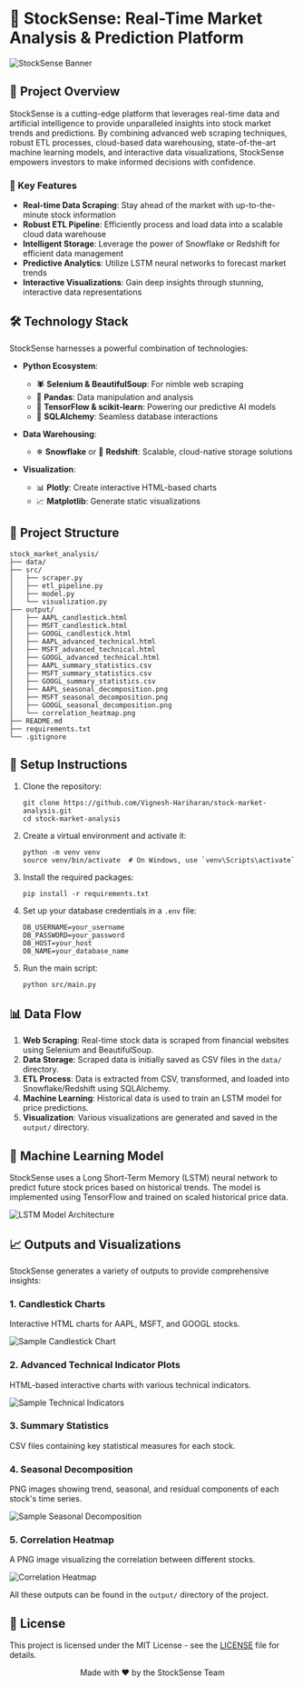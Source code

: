 # 🚀 StockSense: Real-Time Market Analysis & Prediction Platform

![StockSense Banner](https://github.com/Vignesh-Hariharan/stock-market-analysis/raw/main/stock-market-analysis/output/stocksense_banner.png)

## 🌟 Project Overview

StockSense is a cutting-edge platform that leverages real-time data and artificial intelligence to provide unparalleled insights into stock market trends and predictions. By combining advanced web scraping techniques, robust ETL processes, cloud-based data warehousing, state-of-the-art machine learning models, and interactive data visualizations, StockSense empowers investors to make informed decisions with confidence.

### 🔑 Key Features

- **Real-time Data Scraping**: Stay ahead of the market with up-to-the-minute stock information
- **Robust ETL Pipeline**: Efficiently process and load data into a scalable cloud data warehouse
- **Intelligent Storage**: Leverage the power of Snowflake or Redshift for efficient data management
- **Predictive Analytics**: Utilize LSTM neural networks to forecast market trends
- **Interactive Visualizations**: Gain deep insights through stunning, interactive data representations

## 🛠 Technology Stack

StockSense harnesses a powerful combination of technologies:

- **Python Ecosystem**:
  - 🕷 **Selenium & BeautifulSoup**: For nimble web scraping
  - 🐼 **Pandas**: Data manipulation and analysis
  - 🧠 **TensorFlow & scikit-learn**: Powering our predictive AI models
  - 🔗 **SQLAlchemy**: Seamless database interactions

- **Data Warehousing**:
  - ❄ **Snowflake** or 🚀 **Redshift**: Scalable, cloud-native storage solutions

- **Visualization**:
  - 📊 **Plotly**: Create interactive HTML-based charts
  - 📈 **Matplotlib**: Generate static visualizations

## 📂 Project Structure

```
stock_market_analysis/
├── data/
├── src/
│   ├── scraper.py
│   ├── etl_pipeline.py
│   ├── model.py
│   └── visualization.py
├── output/
│   ├── AAPL_candlestick.html
│   ├── MSFT_candlestick.html
│   ├── GOOGL_candlestick.html
│   ├── AAPL_advanced_technical.html
│   ├── MSFT_advanced_technical.html
│   ├── GOOGL_advanced_technical.html
│   ├── AAPL_summary_statistics.csv
│   ├── MSFT_summary_statistics.csv
│   ├── GOOGL_summary_statistics.csv
│   ├── AAPL_seasonal_decomposition.png
│   ├── MSFT_seasonal_decomposition.png
│   ├── GOOGL_seasonal_decomposition.png
│   └── correlation_heatmap.png
├── README.md
├── requirements.txt
└── .gitignore
```

## 🚀 Setup Instructions

1. Clone the repository:
   ```
   git clone https://github.com/Vignesh-Hariharan/stock-market-analysis.git
   cd stock-market-analysis
   ```

2. Create a virtual environment and activate it:
   ```
   python -m venv venv
   source venv/bin/activate  # On Windows, use `venv\Scripts\activate`
   ```

3. Install the required packages:
   ```
   pip install -r requirements.txt
   ```

4. Set up your database credentials in a `.env` file:
   ```
   DB_USERNAME=your_username
   DB_PASSWORD=your_password
   DB_HOST=your_host
   DB_NAME=your_database_name
   ```

5. Run the main script:
   ```
   python src/main.py
   ```

## 📊 Data Flow

1. **Web Scraping**: Real-time stock data is scraped from financial websites using Selenium and BeautifulSoup.
2. **Data Storage**: Scraped data is initially saved as CSV files in the `data/` directory.
3. **ETL Process**: Data is extracted from CSV, transformed, and loaded into Snowflake/Redshift using SQLAlchemy.
4. **Machine Learning**: Historical data is used to train an LSTM model for price predictions.
5. **Visualization**: Various visualizations are generated and saved in the `output/` directory.

## 🧠 Machine Learning Model

StockSense uses a Long Short-Term Memory (LSTM) neural network to predict future stock prices based on historical trends. The model is implemented using TensorFlow and trained on scaled historical price data.

![LSTM Model Architecture](https://github.com/Vignesh-Hariharan/stock-market-analysis/raw/main/stock-market-analysis/output/lstm_architecture.png)

## 📈 Outputs and Visualizations

StockSense generates a variety of outputs to provide comprehensive insights:

### 1. Candlestick Charts
Interactive HTML charts for AAPL, MSFT, and GOOGL stocks.

![Sample Candlestick Chart](https://github.com/Vignesh-Hariharan/stock-market-analysis/raw/main/stock-market-analysis/output/sample_candlestick.png)

### 2. Advanced Technical Indicator Plots
HTML-based interactive charts with various technical indicators.

![Sample Technical Indicators](https://github.com/Vignesh-Hariharan/stock-market-analysis/raw/main/stock-market-analysis/output/sample_technical_indicators.png)

### 3. Summary Statistics
CSV files containing key statistical measures for each stock.

### 4. Seasonal Decomposition
PNG images showing trend, seasonal, and residual components of each stock's time series.

![Sample Seasonal Decomposition](https://github.com/Vignesh-Hariharan/stock-market-analysis/raw/main/stock-market-analysis/output/sample_seasonal_decomposition.png)

### 5. Correlation Heatmap
A PNG image visualizing the correlation between different stocks.

![Correlation Heatmap](https://github.com/Vignesh-Hariharan/stock-market-analysis/raw/main/stock-market-analysis/output/correlation_heatmap.png)

All these outputs can be found in the `output/` directory of the project.

## 📜 License

This project is licensed under the MIT License - see the [LICENSE](LICENSE) file for details.


<p align="center">Made with ❤️ by the StockSense Team</p>
